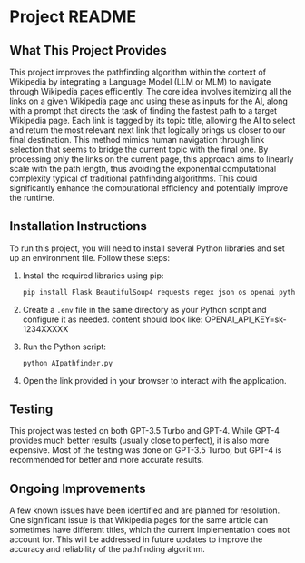 # Project README

## What This Project Provides

This project improves the pathfinding algorithm within the context of Wikipedia by integrating a Language Model (LLM or MLM) to navigate through Wikipedia pages efficiently. The core idea involves itemizing all the links on a given Wikipedia page and using these as inputs for the AI, along with a prompt that directs the task of finding the fastest path to a target Wikipedia page. Each link is tagged by its topic title, allowing the AI to select and return the most relevant next link that logically brings us closer to our final destination. This method mimics human navigation through link selection that seems to bridge the current topic with the final one. By processing only the links on the current page, this approach aims to linearly scale with the path length, thus avoiding the exponential computational complexity typical of traditional pathfinding algorithms. This could significantly enhance the computational efficiency and potentially improve the runtime.

## Installation Instructions

To run this project, you will need to install several Python libraries and set up an environment file. Follow these steps:

1. Install the required libraries using pip:
    ```bash
    pip install Flask BeautifulSoup4 requests regex json os openai python-dotenv case-insensitive time
    ```

2. Create a `.env` file in the same directory as your Python script and configure it as needed.
    content should look like: OPENAI_API_KEY=sk-1234XXXXX

3. Run the Python script:
    ```bash
    python AIpathfinder.py
    ```

4. Open the link provided in your browser to interact with the application.

## Testing

This project was tested on both GPT-3.5 Turbo and GPT-4. While GPT-4 provides much better results (usually close to perfect), it is also more expensive. Most of the testing was done on GPT-3.5 Turbo, but GPT-4 is recommended for better and more accurate results.

## Ongoing Improvements

A few known issues have been identified and are planned for resolution. One significant issue is that Wikipedia pages for the same article can sometimes have different titles, which the current implementation does not account for. This will be addressed in future updates to improve the accuracy and reliability of the pathfinding algorithm.
